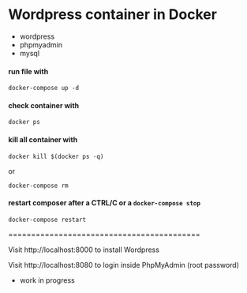 # Wordpress container in Docker

- wordpress
- phpmyadmin
- mysql

#### run file with 
`docker-compose up -d`

#### check container with 
`docker ps`

#### kill all container with
`docker kill $(docker ps -q)`

or

`docker-compose rm`

#### restart composer after a CTRL/C or a `docker-compose stop`
`docker-compose restart`

==========================================

Visit http://localhost:8000 to install Wordpress

Visit http://localhost:8080 to login inside PhpMyAdmin (root password)
- work in progress